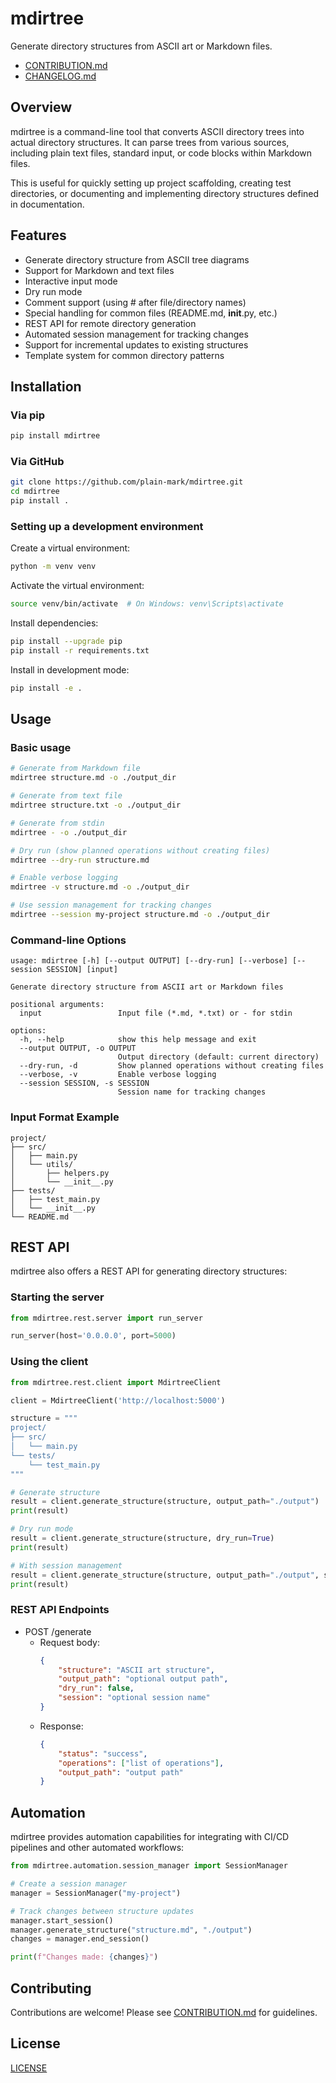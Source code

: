 # mdirtree

Generate directory structures from ASCII art or Markdown files.

+ [CONTRIBUTION.md](CONTRIBUTION.md)
+ [CHANGELOG.md](CHANGELOG.md)

## Overview

mdirtree is a command-line tool that converts ASCII directory trees into actual directory structures. It can parse trees from various sources, including plain text files, standard input, or code blocks within Markdown files.

This is useful for quickly setting up project scaffolding, creating test directories, or documenting and implementing directory structures defined in documentation.

## Features

- Generate directory structure from ASCII tree diagrams
- Support for Markdown and text files
- Interactive input mode
- Dry run mode
- Comment support (using # after file/directory names)
- Special handling for common files (README.md, __init__.py, etc.)
- REST API for remote directory generation
- Automated session management for tracking changes
- Support for incremental updates to existing structures
- Template system for common directory patterns

## Installation

### Via pip

```bash
pip install mdirtree
```

### Via GitHub

```bash
git clone https://github.com/plain-mark/mdirtree.git
cd mdirtree
pip install .
```

### Setting up a development environment

Create a virtual environment:

```bash
python -m venv venv
```

Activate the virtual environment:

```bash
source venv/bin/activate  # On Windows: venv\Scripts\activate
```

Install dependencies:

```bash
pip install --upgrade pip
pip install -r requirements.txt
```

Install in development mode:

```bash
pip install -e .
```

## Usage

### Basic usage

```bash
# Generate from Markdown file
mdirtree structure.md -o ./output_dir

# Generate from text file
mdirtree structure.txt -o ./output_dir

# Generate from stdin
mdirtree - -o ./output_dir

# Dry run (show planned operations without creating files)
mdirtree --dry-run structure.md

# Enable verbose logging
mdirtree -v structure.md -o ./output_dir

# Use session management for tracking changes
mdirtree --session my-project structure.md -o ./output_dir
```

### Command-line Options

```
usage: mdirtree [-h] [--output OUTPUT] [--dry-run] [--verbose] [--session SESSION] [input]

Generate directory structure from ASCII art or Markdown files

positional arguments:
  input                 Input file (*.md, *.txt) or - for stdin

options:
  -h, --help            show this help message and exit
  --output OUTPUT, -o OUTPUT
                        Output directory (default: current directory)
  --dry-run, -d         Show planned operations without creating files
  --verbose, -v         Enable verbose logging
  --session SESSION, -s SESSION
                        Session name for tracking changes
```

### Input Format Example

```
project/
├── src/
│   ├── main.py
│   └── utils/
│       ├── helpers.py
│       └── __init__.py
├── tests/
│   ├── test_main.py
│   └── __init__.py
└── README.md
```

## REST API

mdirtree also offers a REST API for generating directory structures:

### Starting the server

```python
from mdirtree.rest.server import run_server

run_server(host='0.0.0.0', port=5000)
```

### Using the client

```python
from mdirtree.rest.client import MdirtreeClient

client = MdirtreeClient('http://localhost:5000')

structure = """
project/
├── src/
│   └── main.py
└── tests/
    └── test_main.py
"""

# Generate structure
result = client.generate_structure(structure, output_path="./output")
print(result)

# Dry run mode
result = client.generate_structure(structure, dry_run=True)
print(result)

# With session management
result = client.generate_structure(structure, output_path="./output", session="my-project")
print(result)
```

### REST API Endpoints

- POST /generate
  - Request body:
    ```json
    {
        "structure": "ASCII art structure",
        "output_path": "optional output path",
        "dry_run": false,
        "session": "optional session name"
    }
    ```
  - Response:
    ```json
    {
        "status": "success",
        "operations": ["list of operations"],
        "output_path": "output path"
    }
    ```

## Automation

mdirtree provides automation capabilities for integrating with CI/CD pipelines and other automated workflows:

```python
from mdirtree.automation.session_manager import SessionManager

# Create a session manager
manager = SessionManager("my-project")

# Track changes between structure updates
manager.start_session()
manager.generate_structure("structure.md", "./output")
changes = manager.end_session()

print(f"Changes made: {changes}")
```

## Contributing

Contributions are welcome! Please see [CONTRIBUTION.md](CONTRIBUTION.md) for guidelines.

## License

[LICENSE](LICENSE)